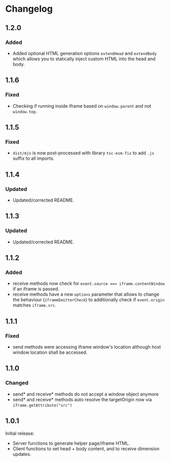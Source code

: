 # Changelog

## 1.2.0

### Added

- Added optional HTML generation options `extendHead` and `extendBody` which allows you to statically inject custom HTML into the head and body.

## 1.1.6

### Fixed

- Checking if running inside iframe based on `window.parent` and not `window.top`.

## 1.1.5

### Fixed

- `dist/mjs` is now post-processed with library `tsc-esm-fix` to add `.js` suffix to all imports.

## 1.1.4

### Updated

- Updated/corrected README.

## 1.1.3

### Updated

- Updated/corrected README.

## 1.1.2

### Added

- receive methods now check for `event.source === iframe.contentWindow` if an iframe is passed.
- receive methods have a new `options` parameter that allows to change the behaviour (`iframeEmitterCheck`) to additionally check if `event.origin` matches `iframe.src`.

## 1.1.1

### Fixed

- send methods were accessing iframe window's location although host window location shall be accessed.

## 1.1.0

### Changed

- send* and receive* methods do not accept a window object anymore
- send* and receive* methods auto resolve the targetOrigin now via `iframe.getAttribute("src")`

## 1.0.1

Initial release:

- Server functions to generate helper page/iframe HTML.
- Client functions to set head + body content, and to receive dimension updates.
